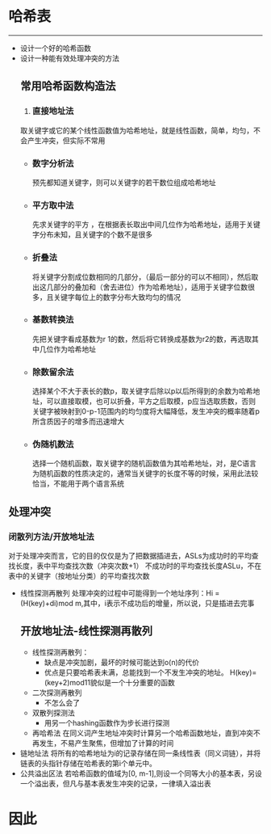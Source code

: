 # 哈希表
---
+ 设计一个好的哈希函数
+ 设计一种能有效处理冲突的方法
  ## 常用哈希函数构造法
  1. ### 直接地址法
    取关键字或它的某个线性函数值为哈希地址，就是线性函数，简单，均匀，不会产生冲突，但实际不常用
  + ### 数字分析法
    预先都知道关键字，则可以关键字的若干数位组成哈希地址
  + ### 平方取中法
    先求关键字的平方 ，在根据表长取出中间几位作为哈希地址，适用于关键字分布未知，且关键字的个数不是很多
  + ### 折叠法
    将关键字分割成位数相同的几部分，（最后一部分的可以不相同），然后取出这几部分的叠加和（舍去进位）作为哈希地址），适用于关键字位数很多，且关键字每位上的数字分布大致均匀的情况
  + ### 基数转换法
    先把关键字看成基数为r
    1的数，然后将它转换成基数为r2的数，再选取其中几位作为哈希地址
  + ### 除数留余法
    选择某个不大于表长的数p，取关键字后除以p以后所得到的余数为哈希地址，可以直接取模，也可以折叠，平方之后取模，p应当选取质数，否则关键字被映射到0-p-1范围内的均匀度将大幅降低，发生冲突的概率随着p所含质因子的增多而迅速增大
  + ### 伪随机数法
    选择一个随机函数，取关键字的随机函数值为其哈希地址，对，是C语言为随机函数的性质决定的，通常当关键字的长度不等的时候，采用此法较恰当，不能用于两个语言系统
## 处理冲突
### 闭散列方法/开放地址法
对于处理冲突而言，它的目的仅仅是为了把数据插进去，ASLs为成功时的平均查找长度，表中平均查找次数（冲突次数+1）
不成功时的平均查找长度ASLu，不在表中的关键字（按地址分类）的平均查找次数
+ 线性探测再散列
  处理冲突的过程中可能得到一个地址序列：Hi = (H(key)+di)mod m,其中，i表示不成功后的增量，所以说，只是插进去完事
  ## 开放地址法-线性探测再散列
  + 线性探测再散列：
     + 缺点是冲突加剧，最坏的时候可能达到o(n)的代价
     + 优点是只要哈希表未满，总能找到一个不发生冲突的地址。
  H(key)=(key+2)mod11貌似是一个十分重要的函数
  + 二次探测再散列
     + 不怎么会了
  + 双散列探测法
    + 用另一个hashing函数作为步长进行探测
  + 再哈希法
在同义词产生地址冲突时计算另一个哈希函数地址，直到冲突不再发生，不易产生聚焦，但增加了计算的时间
+ 链地址法
将所有的哈希地址为i的记录存储在同一条线性表（同义词链），并将链表的头指针存储在哈希表的第i个单元中。
+ 公共溢出区法
若哈希函数的值域为[0, m-1],则设一个同等大小的基本表，另设一个溢出表，但凡与基本表发生冲突的记录，一律填入溢出表
# 因此
 